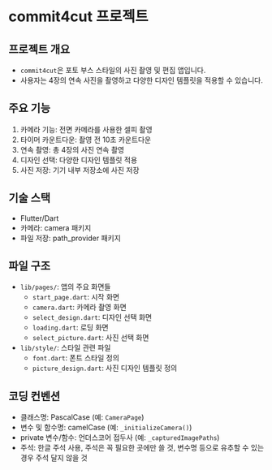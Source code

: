 # commit4cut 프로젝트

## 프로젝트 개요

- `commit4cut`은 포토 부스 스타일의 사진 촬영 및 편집 앱입니다.
- 사용자는 4장의 연속 사진을 촬영하고 다양한 디자인 템플릿을 적용할 수 있습니다.

## 주요 기능

1. 카메라 기능: 전면 카메라를 사용한 셀피 촬영
2. 타이머 카운트다운: 촬영 전 10초 카운트다운
3. 연속 촬영: 총 4장의 사진 연속 촬영
4. 디자인 선택: 다양한 디자인 템플릿 적용
5. 사진 저장: 기기 내부 저장소에 사진 저장

## 기술 스택

- Flutter/Dart
- 카메라: camera 패키지
- 파일 저장: path_provider 패키지

## 파일 구조

- `lib/pages/`: 앱의 주요 화면들
  - `start_page.dart`: 시작 화면
  - `camera.dart`: 카메라 촬영 화면
  - `select_design.dart`: 디자인 선택 화면
  - `loading.dart`: 로딩 화면
  - `select_picture.dart`: 사진 선택 화면
- `lib/style/`: 스타일 관련 파일
  - `font.dart`: 폰트 스타일 정의
  - `picture_design.dart`: 사진 디자인 템플릿 정의

## 코딩 컨벤션

- 클래스명: PascalCase (예: `CameraPage`)
- 변수 및 함수명: camelCase (예: `_initializeCamera()`)
- private 변수/함수: 언더스코어 접두사 (예: `_capturedImagePaths`)
- 주석: 한글 주석 사용, 주석은 꼭 필요한 곳에만 쓸 것, 변수명 등으로 유추할 수 있는 경우 주석 달지 않을 것
